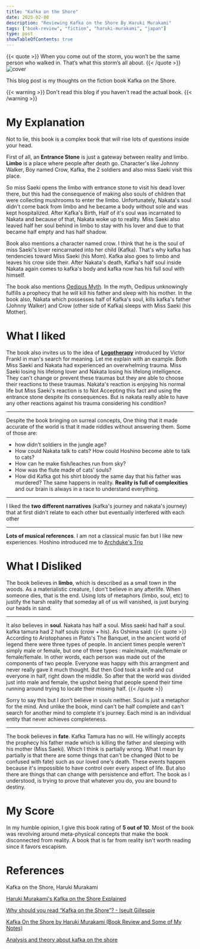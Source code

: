 ```yaml
---
title: "Kafka on the Shore"
date: 2025-02-08
description: "Reviewing Kafka on the Shore By Haruki Murakami"
tags: ["book-review", "fiction", "haruki-murakami", "japan"]
type: post
showTableOfContents: true
---
```

{{< quote >}}
When you come out of the storm, you won’t be the same person who walked in. That’s what this storm’s all about.
{{< /quote >}}
![cover](/images/kafka_on_the_shore/cover.png)

This blog post is my thoughts on the fiction book Kafka on the Shore.

{{< warning >}}
Don't read this blog if you haven't read the actual book.
{{< /warning >}}


# My Explanation
Not to lie, this book is a complex book that will rise lots of questions inside your head.

First of all, an **Entrance Stone** is just a gateway between reality and limbo.
**Limbo** is a place where people after death go. Character's like Johnny Walker, Boy named Crow, Kafka, the 2 soldiers and also miss Saeki visit this place.

So miss Saeki opens the limbo with entrance stone to visit his dead lover there, but this had the consequence of making also souls of children that were collecting mushrooms to enter the limbo. Unfortunately, Nakata's soul didn't come back from limbo and he became a body without sole and was kept hospitalized. After Kafka's Birth, Half of it's soul was incarnated to Nakata and because of that, Nakata woke up to reality. Miss Saeki also leaved half her soul behind in limbo to stay with his lover and due to that became half empty and has half shadow.

Book also mentions a character named crow. I think that he is the soul of miss Saeki's lover reincarnated into her child (Kafka). That's why kafka has tendencies toward Miss Saeki (his Mom). Kafka also goes to limbo and leaves his crow side their. After Nakata's death, Kafka's half soul inside Nakata again comes to kafka's body and kafka now has his full soul with himself.

The book also mentions [Oedipus Myth](https://en.wikipedia.org/wiki/Oedipus). In the myth, Oedipus unknowingly fulfills a prophecy that he will kill his father and sleep with his mother. In the book also, Nakata which possesses half of Kafka's soul, kills kafka's father (Johnny Walker) and Crow (other side of Kafka) sleeps with Miss Saeki (his Mother).
# What I liked
The book also invites us to the idea of **[Logotherapy](https://en.wikipedia.org/wiki/Logotherapy)** introduced by Victor Frankl in man's search for meaning. Let me explain with an example. Both Miss Saeki and Nakata had experienced an overwhelming trauma. Miss Saeki losing his lifelong lover and Nakata losing his lifelong intelligence. They can't change or prevent these traumas but they are able to choose their reactions to these traumas. Nakata's reaction is enjoying his normal life but Miss Saeki's reaction is to Not Accepting this fact and using the entrance stone despite its consequences. But is nakata really able to have any other reactions against his trauma considering his condition?
***
Despite the book bringing on surreal concepts, One thing that it made accurate of the world is that it made riddles without answering them. Some of those are:
- how didn't soldiers in the jungle age?
- How could Nakata talk to cats? How could Hoshino become able to talk to cats?
- How can he make fish/leaches run from sky?
- How was the flute made of cats' souls?
- How did Kafka got his shirt bloody the same day that his father was murdered?
  The same happens in reality. **Reality is full of complexities** and our brain is always in a race to understand everything.
***
I liked the **two different narratives** (kafka's journey and nakata's journey) that at first didn't relate to each other but eventually interfered with each other
***
**Lots of musical references**. I am not a classical music fan but I like new experiences. Hoshino introduced me to [Archduke's Trio](https://www.youtube.com/watch?v=ezRNLXBbB8Q)
# What I Disliked
The book believes in **limbo**, which is described as a small town in the woods. As a materialistic creature, I don't believe in any afterlife. When someone dies, that is the end. Using lots of metaphors (limbo, soul, etc) to justify the harsh reality that someday all of us will vanished, is just burying our heads in sand.
***
It also believes in **soul**. Nakata has half a soul. Miss saeki had half a soul. kafka tamura had 2 half souls (crow + his). As Oshima said:
{{< quote >}}
According to Aristophanes in Plato's The Banquet, in the ancient world of legend there were three types of people.  In ancient times people weren't simply male or female, but one of three types : male/male, male/female or female/female. In other words, each person was made out of the components of two people. Everyone was happy with this arrangment and never really gave it much thought. But then God took a knife and cut everyone in half, right down the middle. So after that the world was divided just into male and female, the upshot being that people spend their time running around trying to locate their missing half.
{{< /quote >}}

Sorry to say this but I don't believe in souls neither. Soul is just a metaphor for the mind. And unlike the book, mind can't be half complete and can't search for another mind to complete it's journey. Each mind is an individual entity that never achieves completeness.
***
The book believes in **fate**. Kafka Tamura has no will. He willingly accepts the prophecy his father made which is killing the father and sleeping with his mother (Miss Saeki). Which I think is partially wrong. What I mean by partially is that there are some things that can't be changed (Not to be confused with fate) such as our loved one's death. These events happen because it's impossible to have control over every aspect of life. But also there are things that can change with persistence and effort. The book as I understood, is trying to prove that whatever you do, you are bound to destiny.
# My Score
In my humble opinion, I give this book rating of **5 out of 10**.
Most of the book was revolving around meta-physical concepts that make the book disconnected from reality. A book that is far from reality isn't worth reading since it favors escapism.

# References
Kafka on the Shore, Haruki Murakami

[Haruki Murakami's Kafka on the Shore Explained](https://www.youtube.com/watch?v=RCP0LvSgGCQ)

[Why should you read “Kafka on the Shore”? - Iseult Gillespie](https://www.youtube.com/watch?v=mB4FO1itCi0)

[Kafka On the Shore by Haruki Murakami (Book Review and Some of My Notes)](https://www.youtube.com/watch?v=mk0ybmOTI50)

[Analysis and theory about kafka on the shore](https://www.reddit.com/r/murakami/comments/12mqgkn/analysis_and_theory_about_kafka_on_the_shore/)